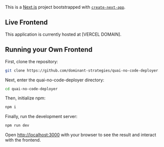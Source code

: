 This is a [Next.js](https://nextjs.org/) project bootstrapped with [`create-next-app`](https://github.com/vercel/next.js/tree/canary/packages/create-next-app).

## Live Frontend

This application is currently hosted at [VERCEL DOMAIN]. 

## Running your Own Frontend

First, clone the repository:

```bash
git clone https://github.com/dominant-strategies/quai-no-code-deployer.git
```

Next, enter the quai-no-code-deployer directory:

```bash
cd quai-no-code-deployer
```

Then, initialize npm:

```bash
npm i
```

Finally, run the development server:

```bash
npm run dev
```

Open [http://localhost:3000](http://localhost:3000) with your browser to see the result and interact with the frontend. 
